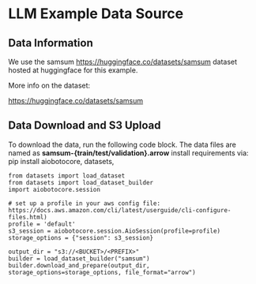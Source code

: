 # LLM Example Data Source

## Data Information
We use the samsum https://huggingface.co/datasets/samsum dataset hosted at huggingface for this example.

More info on the dataset:

https://huggingface.co/datasets/samsum


## Data Download and S3 Upload
To download the data, run the following code block. The data files are named as **samsum-{train/test/validation}.arrow**
install requirements via: pip install aiobotocore, datasets, 
```
from datasets import load_dataset
from datasets import load_dataset_builder
import aiobotocore.session

# set up a profile in your aws config file: https://docs.aws.amazon.com/cli/latest/userguide/cli-configure-files.html)
profile = 'default'
s3_session = aiobotocore.session.AioSession(profile=profile) 
storage_options = {"session": s3_session}

output_dir = "s3://<BUCKET>/<PREFIX>"
builder = load_dataset_builder("samsum")
builder.download_and_prepare(output_dir, storage_options=storage_options, file_format="arrow")
```
